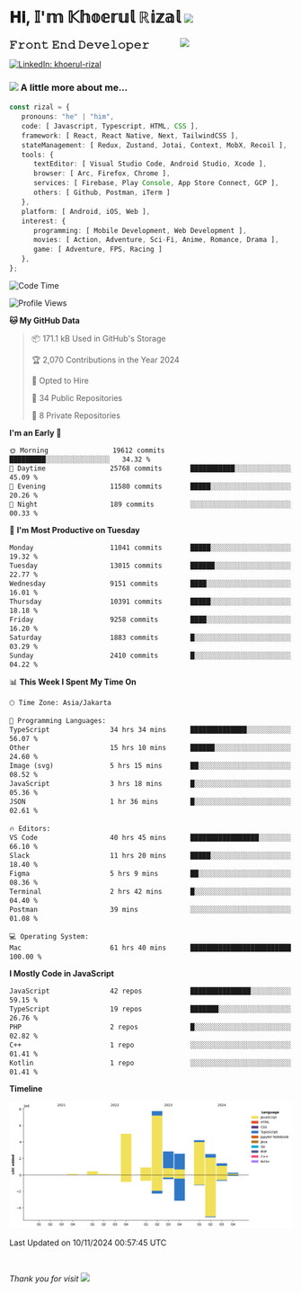 <h1> 𝐇𝐢, 𝕀'𝕞 𝕂𝕙𝕠𝕖𝕣𝕦𝕝 ℝ𝕚𝕫𝕒𝕝 <img src="https://media.giphy.com/media/mGcNjsfWAjY5AEZNw6/giphy.gif" width="50"></h1>
<img align='right' src="https://media.giphy.com/media/v1.Y2lkPTc5MGI3NjExOWI2ajR2NGJubzBsZHFuaHMwajRrcDNsNXJwOG8yb3F0NjhkNXF4OSZlcD12MV9pbnRlcm5hbF9naWZfYnlfaWQmY3Q9cw/fkZukR450RQ1qnGaq9/giphy.gif" width="200">
<strong style="font-size:20px;">𝙵𝚛𝚘𝚗𝚝 𝙴𝚗𝚍 𝙳𝚎𝚟𝚎𝚕𝚘𝚙𝚎𝚛</strong>
</p></em>

[![LinkedIn: khoerul-rizal](https://img.shields.io/badge/khoerul--rizal-blue?style=flat-square&logo=Linkedin&logoColor=white&link=https://www.linkedin.com/in/khoerul-rizal/)](https://www.linkedin.com/in/khoerul-rizal/)

### <img src="https://media.giphy.com/media/VgCDAzcKvsR6OM0uWg/giphy.gif" width="50"> A little more about me...

```typescript
const rizal = {
   pronouns: "he" | "him",
   code: [ Javascript, Typescript, HTML, CSS ],
   framework: [ React, React Native, Next, TailwindCSS ],
   stateManagement: [ Redux, Zustand, Jotai, Context, MobX, Recoil ],
   tools: {
      textEditor: [ Visual Studio Code, Android Studio, Xcode ],
      browser: [ Arc, Firefox, Chrome ],
      services: [ Firebase, Play Console, App Store Connect, GCP ],
      others: [ Github, Postman, iTerm ]
   },
   platform: [ Android, iOS, Web ],
   interest: {
      programming: [ Mobile Development, Web Development ],
      movies: [ Action, Adventure, Sci-Fi, Anime, Romance, Drama ],
      game: [ Adventure, FPS, Racing ]
   },
};
```

<!--START_SECTION:waka-->
![Code Time](http://img.shields.io/badge/Code%20Time-1%2C519%20hrs%2015%20mins-blue)

![Profile Views](http://img.shields.io/badge/Profile%20Views-0-blue)

**🐱 My GitHub Data** 

> 📦 171.1 kB Used in GitHub's Storage 
 > 
> 🏆 2,070 Contributions in the Year 2024
 > 
> 💼 Opted to Hire
 > 
> 📜 34 Public Repositories 
 > 
> 🔑 8 Private Repositories 
 > 
**I'm an Early 🐤** 

```text
🌞 Morning                19612 commits       █████████░░░░░░░░░░░░░░░░   34.32 % 
🌆 Daytime                25768 commits       ███████████░░░░░░░░░░░░░░   45.09 % 
🌃 Evening                11580 commits       █████░░░░░░░░░░░░░░░░░░░░   20.26 % 
🌙 Night                  189 commits         ░░░░░░░░░░░░░░░░░░░░░░░░░   00.33 % 
```
📅 **I'm Most Productive on Tuesday** 

```text
Monday                   11041 commits       █████░░░░░░░░░░░░░░░░░░░░   19.32 % 
Tuesday                  13015 commits       ██████░░░░░░░░░░░░░░░░░░░   22.77 % 
Wednesday                9151 commits        ████░░░░░░░░░░░░░░░░░░░░░   16.01 % 
Thursday                 10391 commits       █████░░░░░░░░░░░░░░░░░░░░   18.18 % 
Friday                   9258 commits        ████░░░░░░░░░░░░░░░░░░░░░   16.20 % 
Saturday                 1883 commits        █░░░░░░░░░░░░░░░░░░░░░░░░   03.29 % 
Sunday                   2410 commits        █░░░░░░░░░░░░░░░░░░░░░░░░   04.22 % 
```


📊 **This Week I Spent My Time On** 

```text
🕑︎ Time Zone: Asia/Jakarta

💬 Programming Languages: 
TypeScript               34 hrs 34 mins      ██████████████░░░░░░░░░░░   56.07 % 
Other                    15 hrs 10 mins      ██████░░░░░░░░░░░░░░░░░░░   24.60 % 
Image (svg)              5 hrs 15 mins       ██░░░░░░░░░░░░░░░░░░░░░░░   08.52 % 
JavaScript               3 hrs 18 mins       █░░░░░░░░░░░░░░░░░░░░░░░░   05.36 % 
JSON                     1 hr 36 mins        █░░░░░░░░░░░░░░░░░░░░░░░░   02.61 % 

🔥 Editors: 
VS Code                  40 hrs 45 mins      █████████████████░░░░░░░░   66.10 % 
Slack                    11 hrs 20 mins      █████░░░░░░░░░░░░░░░░░░░░   18.40 % 
Figma                    5 hrs 9 mins        ██░░░░░░░░░░░░░░░░░░░░░░░   08.36 % 
Terminal                 2 hrs 42 mins       █░░░░░░░░░░░░░░░░░░░░░░░░   04.40 % 
Postman                  39 mins             ░░░░░░░░░░░░░░░░░░░░░░░░░   01.08 % 

💻 Operating System: 
Mac                      61 hrs 40 mins      █████████████████████████   100.00 % 
```

**I Mostly Code in JavaScript** 

```text
JavaScript               42 repos            ███████████████░░░░░░░░░░   59.15 % 
TypeScript               19 repos            ███████░░░░░░░░░░░░░░░░░░   26.76 % 
PHP                      2 repos             █░░░░░░░░░░░░░░░░░░░░░░░░   02.82 % 
C++                      1 repo              ░░░░░░░░░░░░░░░░░░░░░░░░░   01.41 % 
Kotlin                   1 repo              ░░░░░░░░░░░░░░░░░░░░░░░░░   01.41 % 
```



**Timeline**

![Lines of Code chart](https://raw.githubusercontent.com/khoerulrizal/khoerulrizal/main/assets/bar_graph.png)


 Last Updated on 10/11/2024 00:57:45 UTC
<!--END_SECTION:waka-->
</details>
<br/>

<em>Thank you for visit</em> <img src="https://media.giphy.com/media/v1.Y2lkPTc5MGI3NjExcHdvNm1qZWtjaGw0ZjdwM3Z3NnY2dHlueTVuODBta2FiY20wM2YybSZlcD12MV9pbnRlcm5hbF9naWZfYnlfaWQmY3Q9cw/tV25tpdKqdFa9x81k2/giphy.gif" width="40">
